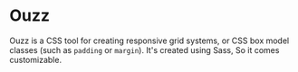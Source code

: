 # Ouzz
Ouzz is a CSS tool for creating responsive grid systems, or CSS box model classes (such as `padding` or `margin`). It's created using Sass, So it comes customizable.
 
